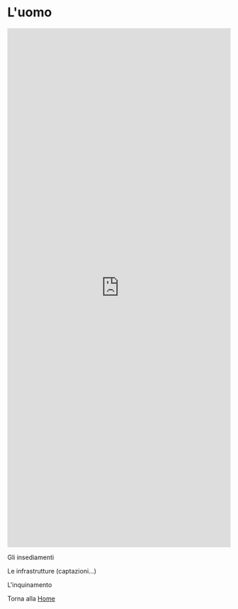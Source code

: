 # L'uomo

<iframe src="https://preview.p5js.org/Berg_/embed/8l88e4gse"style = "height: 30%; width: 100%; border: none;"></iframe>



Gli insediamenti

Le infrastrutture (captazioni...)

L'inquinamento








Torna alla [Home](https://bergsound.github.io/MontiPicentiniDigitali/)



